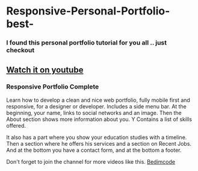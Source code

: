 # Responsive-Personal-Portfolio-best-

### I found this personal portfolio tutorial for you all .. just checkout

## [Watch it on youtube](https://youtu.be/owEHlDn0JYQ)
### Responsive Portfolio Complete
Learn how to develop a clean and nice web portfolio, fully mobile first and responsive, for a designer or developer. Includes a side menu bar. At the beginning, your name, links to social networks and an image. Then the About section shows more information about you. Y Contains a list of skills offered.

It also has a part where you show your education studies with a timeline. Then a section where he offers his services and a section on Recent Jobs. And at the bottom you have a contact form, and at the bottom a footer.

Don't forget to join the channel for more videos like this.
[Bedimcode](https://www.youtube.com/c/Bedimcode)
